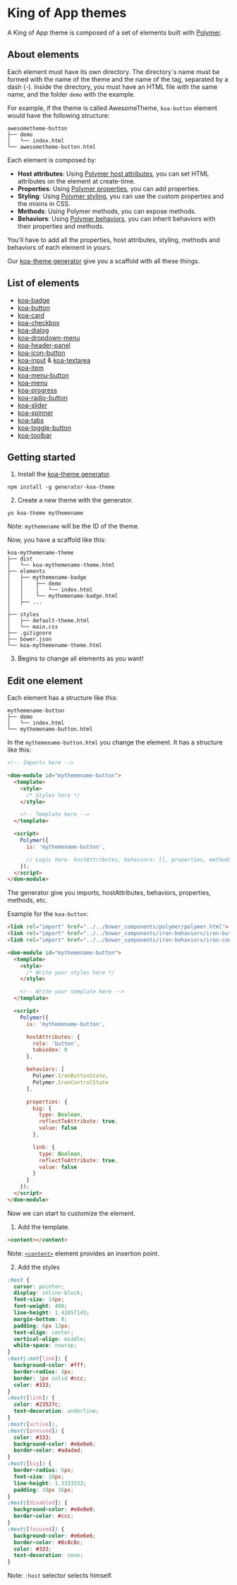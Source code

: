 # King of App themes

A King of App theme is composed of a set of elements built with [Polymer](https://www.polymer-project.org).

## About elements

Each element must have its own directory. The directory´s name must be formed with the name of the theme and the name of the tag, separated by a dash (-). Inside the directory, you must have an HTML file with the same name, and the folder `demo` with the example.

For example, if the theme is called AwesomeTheme, `koa-button` element would have the following structure:

```
awesometheme-button
├── demo
│   └── index.html
└── awesometheme-button.html
```

Each element is composed by:

* **Host attributes**: Using [Polymer host attributes](https://www.polymer-project.org/1.0/docs/devguide/registering-elements.html#host-attributes), you can set HTML attributes on the element at create-time.
* **Properties**: Using [Polymer properties](https://www.polymer-project.org/1.0/docs/devguide/properties.html), you can add properties.
* **Styling**: Using [Polymer styling](https://www.polymer-project.org/1.0/docs/devguide/styling.html), you can use the custom properties and the mixins in CSS.
* **Methods**: Using Polymer methods, you can expose methods.
* **Behaviors**: Using [Polymer behaviors](https://www.polymer-project.org/1.0/docs/devguide/behaviors.html), you can inherit behaviors with their properties and methods.

You'll have to add all the properties, host attributes, styling, methods and behaviors of each element in yours.

Our [koa-theme generator](https://github.com/KingofApp/generator-koa-theme) give you a scaffold with all these things.

## List of elements

* [koa-badge](elements/koa-badge.md#koa-badge)
* [koa-button](elements/koa-button.md#koa-button)
* [koa-card](elements/koa-card.md#koa-card)
* [koa-checkbox](elements/koa-checkbox.md#koa-checkbox)
* [koa-dialog](elements/koa-dialog.md#koa-dialog)
* [koa-dropdown-menu](elements/koa-dropdown-menu.md#koa-dropdown-menu)
* [koa-header-panel](elements/koa-header-panel.md#koa-header-panel)
* [koa-icon-button](elements/koa-icon-button.md#koa-icon-button)
* [koa-input](elements/koa-input.md#koa-input) & [koa-textarea](elements/koa-input.md#koa-textarea)
* [koa-item](elements/koa-item.md#koa-item)
* [koa-menu-button](elements/koa-menu-button.md#koa-menu-button)
* [koa-menu](elements/koa-menu.md#koa-menu)
* [koa-progress](elements/koa-progress.md#koa-progress)
* [koa-radio-button](elements/koa-radio-button.md#koa-radio-button)
* [koa-slider](elements/koa-slider.md#koa-slider)
* [koa-spinner](elements/koa-spinner.md#koa-spinner)
* [koa-tabs](elements/koa-tabs.md#koa-tabs)
* [koa-toggle-button](elements/koa-toggle-button.md#koa-toggle-button)
* [koa-toolbar](elements/koa-toolbar.md#koa-toolbar)

## Getting started

1. Install the [koa-theme generator](https://github.com/KingofApp/generator-koa-theme).

  `npm install -g generator-koa-theme`

2. Create a new theme with the generator.

  `yo koa-theme mythemename`

  Note: `mythemename` will be the ID of the theme.

  Now, you have a scaffold like this:

  ```
  koa-mythemename-theme
  ├── dist
  │   └── koa-mythemename-theme.html
  ├── elements
  │   ├── mythemename-badge
  │   │    ├── demo
  │   │    │   └── index.html
  │   │    └── mythemename-badge.html
  │   ├── ...
  │
  ├── styles
  │   ├── default-theme.html
  │   └── main.css
  ├── .gitignore
  ├── bower.json
  └── koa-mythemename-theme.html
  ```

3. Begins to change all elements as you want!

## Edit one element

Each element has a structure like this:

```shell
mythemename-button
├── demo
│   └── index.html
└── mythemename-button.html
```

In the `mythemename-button.html` you change the element.
It has a structure like this:

```html
<!-- Imports here -->

<dom-module id="mythemename-button">
  <template>
    <style>
      /* Styles here */
    </style>

    <!-- Template here -->
  </template>

  <script>
    Polymer({
      is: 'mythemename-button',

      // Logic here. hostAttributes, behaviors: [], properties, methods, etc
    });
  </script>
</dom-module>
```

The generator give you imports, hostAttributes, behaviors, properties, methods, etc.

Example for the `koa-button`:

```html
<link rel="import" href="../../bower_components/polymer/polymer.html">
<link rel="import" href="../../bower_components/iron-behaviors/iron-button-state.html">
<link rel="import" href="../../bower_components/iron-behaviors/iron-control-state.html">

<dom-module id="mythemename-button">
  <template>
    <style>
      /* Write your styles here */
    </style>

    <!-- Write your template here -->
  </template>

  <script>
    Polymer({
      is: 'mythemename-button',

      hostAttributes: {
        role: 'button',
        tabindex: 0
      },

      behaviors: [
        Polymer.IronButtonState,
        Polymer.IronControlState
      ],

      properties: {
        big: {
          type: Boolean,
          reflectToAttribute: true,
          value: false
        },

        link: {
          type: Boolean,
          reflectToAttribute: true,
          value: false
        }
      }
    });
  </script>
</dom-module>
```

Now we can start to customize the element.

1. Add the template.

  ```html
  <content></content>
  ```

  Note: [`<content>`](https://www.polymer-project.org/1.0/docs/devguide/local-dom.html#dom-distribution) element provides an insertion point.

2. Add the styles

  ```css
  :host {
    cursor: pointer;
    display: inline-block;
    font-size: 14px;
    font-weight: 400;
    line-height: 1.42857143;
    margin-bottom: 0;
    padding: 6px 12px;
    text-align: center;
    vertical-align: middle;
    white-space: nowrap;
  }
  :host(:not[link]) {
    background-color: #fff;
    border-radius: 4px;
    border: 1px solid #ccc;
    color: #333;
  }
  :host([link]) {
    color: #23527c;
    text-decoration: underline;
  }
  :host([active]),
  :host([pressed]) {
    color: #333;
    background-color: #e6e6e6;
    border-color: #adadad;
  }
  :host([big]) {
    border-radius: 6px;
    font-size: 18px;
    line-height: 1.3333333;
    padding: 10px 16px;
  }
  :host([disabled]) {
    background-color: #e0e0e0;
    border-color: #ccc;
  }
  :host([focused]) {
    background-color: #e6e6e6;
    border-color: #8c8c8c;
    color: #333;
    text-decoration: none;
  }
  ```

  Note: `:host` selector selects himself.
